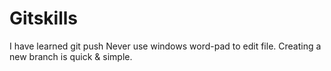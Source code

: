 # Gitskills
 I have learned git push
 Never use windows word-pad to edit file.
 Creating a new branch is quick & simple.
